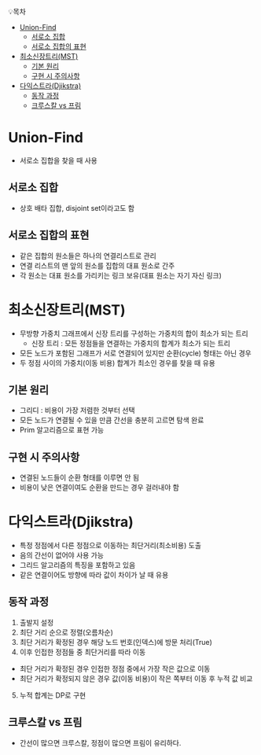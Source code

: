 💡목차

- [Union-Find](#union-find)
  - [서로소 집합](#서로소-집합)
  - [서로소 집합의 표현](#서로소-집합의-표현)
- [최소신장트리(MST)](#최소신장트리mst)
  - [기본 원리](#기본-원리)
  - [구현 시 주의사항](#구현-시-주의사항)
- [다익스트라(Djikstra)](#다익스트라djikstra)
  - [동작 과정](#동작-과정)
  - [크루스칼 vs 프림](#크루스칼-vs-프림)

# Union-Find

- 서로소 집합을 찾을 때 사용

## 서로소 집합

- 상호 배타 집합, disjoint set이라고도 함

## 서로소 집합의 표현

- 같은 집합의 원소들은 하나의 연결리스트로 관리
- 연결 리스트의 맨 앞의 원소를 집합의 대표 원소로 간주
- 각 원소는 대표 원소를 가리키는 링크 보유(대표 원소는 자기 자신 링크)


# 최소신장트리(MST)

- 무방향 가중치 그래프에서 신장 트리를 구성하는 가중치의 합이 최소가 되는 트리
  - 신장 트리 : 모든 정점들을 연결하는 가중치의 합계가 최소가 되는 트리
- 모든 노드가 포함된 그래프가 서로 연결되어 있지만 순환(cycle) 형태는 아닌 경우
- 두 정점 사이의 가중치(이동 비용) 합계가 최소인 경우를 찾을 때 유용

## 기본 원리

- 그리디 : 비용이 가장 저렴한 것부터 선택
- 모든 노드가 연결될 수 있을 만큼 간선을 충분히 고르면 탐색 완료
- Prim 알고리즘으로 표현 가능

## 구현 시 주의사항

- 연결된 노드들이 순환 형태를 이루면 안 됨
- 비용이 낮은 연결이여도 순환을 만드는 경우 걸러내야 함

# 다익스트라(Djikstra)

- 특정 정점에서 다른 정점으로 이동하는 최단거리(최소비용) 도출
- 음의 간선이 없어야 사용 가능
- 그리드 알고리즘의 특징을 포함하고 있음
- 같은 연결이어도 방향에 따라 값이 차이가 날 때 유용

## 동작 과정

1. 출발지 설정
2. 최단 거리 순으로 정렬(오름차순)
3. 최단 거리가 확정된 경우 해당 노드 번호(인덱스)에 방문 처리(True)
4. 이후 인접한 정점들 중 최단거리를 따라 이동
  - 최단 거리가 확정된 경우 인접한 정점 중에서 가장 작은 값으로 이동
  - 최단 거리가 확정되지 않은 경우 값(이동 비용)이 작은 쪽부터 이동 후 누적 값 비교
5. 누적 합계는 DP로 구현


## 크루스칼 vs 프림

- 간선이 많으면 크루스칼, 정점이 많으면 프림이 유리하다.